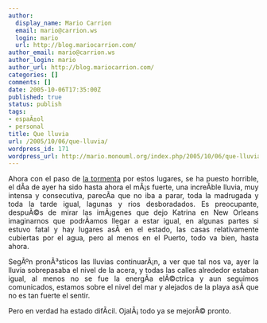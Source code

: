 ```yaml
---
author:
  display_name: Mario Carrion
  email: mario@carrion.ws
  login: mario
  url: http://blog.mariocarrion.com/
author_email: mario@carrion.ws
author_login: mario
author_url: http://blog.mariocarrion.com/
categories: []
comments: []
date: 2005-10-06T17:35:00Z
published: true
status: publish
tags:
- espaÃ±ol
- personal
title: Que lluvia
url: /2005/10/06/que-lluvia/
wordpress_id: 171
wordpress_url: http://mario.monouml.org/index.php/2005/10/06/que-lluvia/
---
```


<div style="clear:both;"></div>
<p style="text-align: justify;">Ahora con el paso de <a href="http://www.veracruz.gob.mx/secciones.html?seccion=boletines@noticias_ver&idnoticia=1822">la tormenta</a> por estos lugares, se ha puesto horrible, el dÃ­a de ayer ha sido hasta ahora el mÃ¡s fuerte, una increÃ­ble lluvia, muy intensa y consecutiva, parecÃ­a que no iba a parar, toda la madrugada y toda la tarde igual, lagunas y rios desboradados. Es preocupante, despuÃ©s de mirar las imÃ¡genes que dejo Katrina en New Orleans imaginarnos que podrÃ­amos llegar a estar igual, en algunas partes si estuvo fatal y hay lugares asÃ­ en el estado, las casas relativamente cubiertas por el agua, pero al menos en el Puerto, todo va bien, hasta ahora.</p>
<p style="text-align: justify;">SegÃºn pronÃ³sticos las lluvias continuarÃ¡n, a ver que tal nos va, ayer la lluvia sobrepasaba el nivel de la acera, y todas las calles alrededor estaban igual, al menos no se fue la energÃ­a elÃ©ctrica y aun seguimos comunicados, estamos sobre el nivel del mar y alejados de la playa asÃ­ que no es tan fuerte el sentir.</p>
<p style="text-align: justify;">Pero en verdad ha estado difÃ­cil. OjalÃ¡ todo ya se mejorÃ© pronto.</p>
<div style="clear:both; padding-bottom: 0.25em;"></div>
